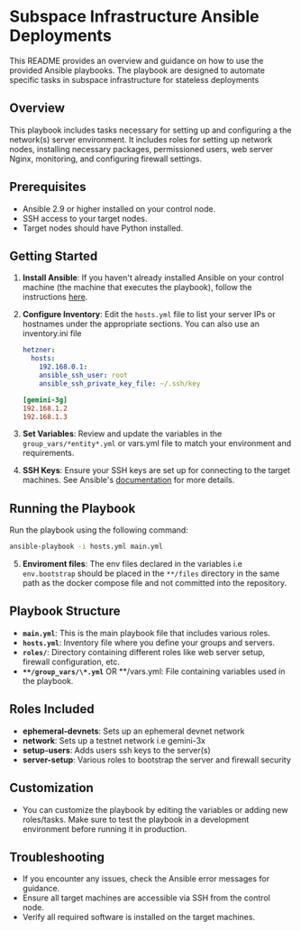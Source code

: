 # Subspace Infrastructure Ansible Deployments

This README provides an overview and guidance on how to use the provided Ansible playbooks. The playbook are designed to automate specific tasks in subspace infrastructure for stateless deployments

## Overview

This playbook includes tasks necessary for setting up and configuring a the network(s) server environment. It includes roles for setting up network nodes, installing necessary packages, permissioned users, web server Nginx, monitoring, and configuring firewall settings.

## Prerequisites

- Ansible 2.9 or higher installed on your control node.
- SSH access to your target nodes.
- Target nodes should have Python installed.

## Getting Started

1. **Install Ansible**: If you haven't already installed Ansible on your control machine (the machine that executes the playbook), follow the instructions [here](https://docs.ansible.com/ansible/latest/installation_guide/intro_installation.html).

2. **Configure Inventory**: Edit the `hosts.yml` file to list your server IPs or hostnames under the appropriate sections. You can also use an inventory.ini file

   ```yaml
   hetzner:
     hosts:
       192.168.0.1:
       ansible_ssh_user: root
       ansible_ssh_private_key_file: ~/.ssh/key
   ```

   ```ini
   [gemini-3g]
   192.168.1.2
   192.168.1.3
   ```

3. **Set Variables**: Review and update the variables in the `group_vars/*entity*.yml` or vars.yml file to match your environment and requirements.

4. **SSH Keys**: Ensure your SSH keys are set up for connecting to the target machines. See Ansible's [documentation](https://docs.ansible.com/ansible/latest/user_guide/connection_details.html#ssh-key-setup) for more details.

## Running the Playbook

Run the playbook using the following command:

```bash
ansible-playbook -i hosts.yml main.yml
```

5. **Enviroment files**: The env files declared in the variables i.e `env.bootstrap` should be placed in the `**/files` directory in the same path as the docker compose file and not committed into the repository.

## Playbook Structure

- **`main.yml`**: This is the main playbook file that includes various roles.
- **`hosts.yml`**: Inventory file where you define your groups and servers.
- **`roles/`**: Directory containing different roles like web server setup, firewall configuration, etc.
- **`**/group_vars/\*.yml`** OR **/vars.yml: File containing variables used in the playbook.

## Roles Included

- **ephemeral-devnets**: Sets up an ephemeral devnet network
- **network**: Sets up a testnet network i.e gemini-3x
- **setup-users**: Adds users ssh keys to the server(s)
- **server-setup**: Various roles to bootstrap the server and firewall security

## Customization

- You can customize the playbook by editing the variables or adding new roles/tasks. Make sure to test the playbook in a development environment before running it in production.

## Troubleshooting

- If you encounter any issues, check the Ansible error messages for guidance.
- Ensure all target machines are accessible via SSH from the control node.
- Verify all required software is installed on the target machines.

```

```
